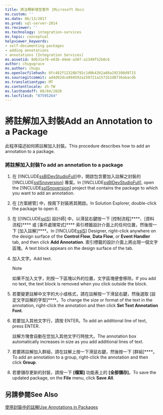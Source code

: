 ```yaml
---
title: 將注釋新增至套件 |Microsoft Docs
ms.custom: ''
ms.date: 06/13/2017
ms.prod: sql-server-2014
ms.reviewer: ''
ms.technology: integration-services
ms.topic: conceptual
helpviewer_keywords:
- self-documenting packages
- adding annotations
- annotations [Integration Services]
ms.assetid: 8db31e78-e03b-44e6-a307-a1349f52b0c6
author: chugugrace
ms.author: chugu
ms.openlocfilehash: 8fc482f12328b792c1d0b4262a88a292398d9715
ms.sourcegitcommit: ad4d92dce894592a259721a1571b1d8736abacdb
ms.translationtype: MT
ms.contentlocale: zh-TW
ms.lasthandoff: 08/04/2020
ms.locfileid: "87595264"
---
```

# <a name="add-an-annotation-to-a-package"></a><span data-ttu-id="a6166-102">將註解加入封裝</span><span class="sxs-lookup"><span data-stu-id="a6166-102">Add an Annotation to a Package</span></span>
  <span data-ttu-id="a6166-103">此程序描述如何將註解加入封裝。</span><span class="sxs-lookup"><span data-stu-id="a6166-103">This procedure describes how to add an annotation to a package.</span></span>  
  
### <a name="to-add-an-annotation-to-a-package"></a><span data-ttu-id="a6166-104">將註解加入封裝</span><span class="sxs-lookup"><span data-stu-id="a6166-104">To add an annotation to a package</span></span>  
  
1.  <span data-ttu-id="a6166-105">在 [!INCLUDE[ssBIDevStudioFull](../includes/ssbidevstudiofull-md.md)]中，開啟包含要加入註解之封裝的 [!INCLUDE[ssISnoversion](../includes/ssisnoversion-md.md)] 專案。</span><span class="sxs-lookup"><span data-stu-id="a6166-105">In [!INCLUDE[ssBIDevStudioFull](../includes/ssbidevstudiofull-md.md)], open the [!INCLUDE[ssISnoversion](../includes/ssisnoversion-md.md)] project that contains the package to which you want to add an annotation.</span></span>  
  
2.  <span data-ttu-id="a6166-106">在 [方案總管] 中，按兩下封裝將其開啟。</span><span class="sxs-lookup"><span data-stu-id="a6166-106">In Solution Explorer, double-click the package to open it.</span></span>  
  
3.  <span data-ttu-id="a6166-107">在 [[!INCLUDE[ssIS](../includes/ssis-md.md)] 設計師] 中，以滑鼠右鍵按一下 [控制流程]\*\*\*\*、[資料流程]\*\*\*\* 或 [事件處理常式]\*\*\*\* 索引標籤設計介面上的任何位置，然後按一下 [加入註解]\*\*\*\*。</span><span class="sxs-lookup"><span data-stu-id="a6166-107">In [!INCLUDE[ssIS](../includes/ssis-md.md)] Designer, right-click anywhere on the design surface of the **Control Flow**, **Data Flow**, or **Event Handler** tab, and then click **Add Annotation**.</span></span> <span data-ttu-id="a6166-108">索引標籤的設計介面上將出現一個文字區塊。</span><span class="sxs-lookup"><span data-stu-id="a6166-108">A text block appears on the design surface of the tab.</span></span>  
  
4.  <span data-ttu-id="a6166-109">加入文字。</span><span class="sxs-lookup"><span data-stu-id="a6166-109">Add text.</span></span>  
  
    > [!NOTE]  
    >  <span data-ttu-id="a6166-110">如果不加入文字，則按一下區塊以外的位置，文字區塊便會移除。</span><span class="sxs-lookup"><span data-stu-id="a6166-110">If you add no text, the text block is removed when you click outside the block.</span></span>  
  
5.  <span data-ttu-id="a6166-111">若要變更註解中文字的大小或格式，請在註解按一下滑鼠右鍵，然後選取 [設定文字註解的字型]\*\*\*\*。</span><span class="sxs-lookup"><span data-stu-id="a6166-111">To change the size or format of the text in the annotation, right-click the annotation and then click **Set Text Annotation Font**.</span></span>  
  
6.  <span data-ttu-id="a6166-112">若要加入其他文字行，請按 ENTER。</span><span class="sxs-lookup"><span data-stu-id="a6166-112">To add an additional line of text, press ENTER.</span></span>  
  
     <span data-ttu-id="a6166-113">註解方塊會自動在您加入其他文字行時放大。</span><span class="sxs-lookup"><span data-stu-id="a6166-113">The annotation box automatically increases in size as you add additional lines of text.</span></span>  
  
7.  <span data-ttu-id="a6166-114">若要將註解加入群組，請在註解上按一下滑鼠右鍵，然後按一下 [群組]\*\*\*\*。</span><span class="sxs-lookup"><span data-stu-id="a6166-114">To add an annotation to a group, right-click the annotation and then click **Group**.</span></span>  
  
8.  <span data-ttu-id="a6166-115">若要儲存更新的封裝，請按一下 **[檔案]** 功能表上的 **[全部儲存]**。</span><span class="sxs-lookup"><span data-stu-id="a6166-115">To save the updated package, on the **File** menu, click **Save All**.</span></span>  
  
## <a name="see-also"></a><span data-ttu-id="a6166-116">另請參閱</span><span class="sxs-lookup"><span data-stu-id="a6166-116">See Also</span></span>  
 [<span data-ttu-id="a6166-117">使用封裝中的註解</span><span class="sxs-lookup"><span data-stu-id="a6166-117">Use Annotations in Packages</span></span>](use-annotations-in-packages.md)  
  
  
